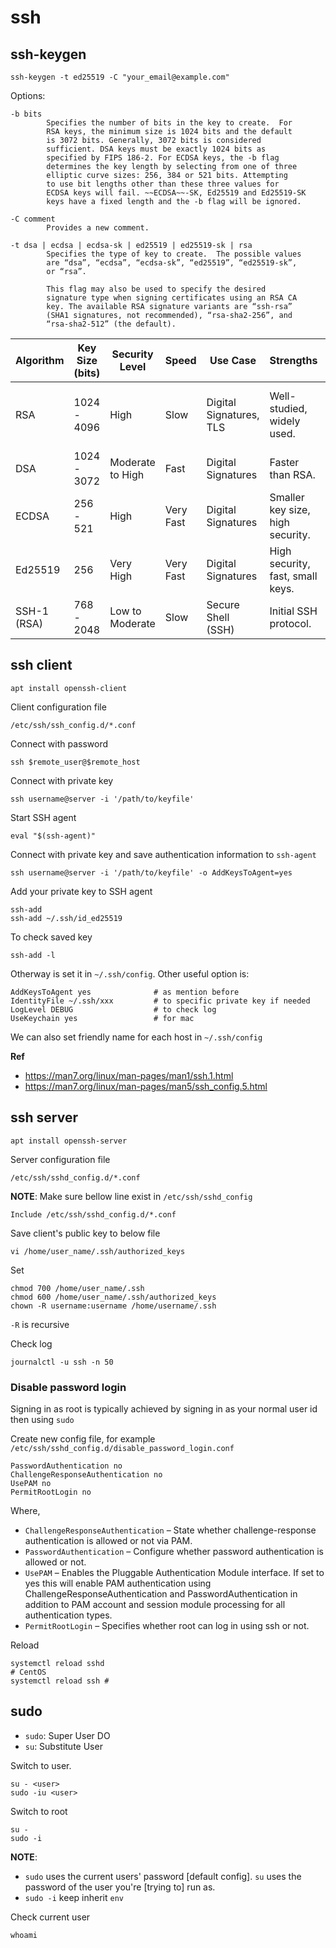 # ssh

## ssh-keygen

    ssh-keygen -t ed25519 -C "your_email@example.com"

Options:

    -b bits
            Specifies the number of bits in the key to create.  For
            RSA keys, the minimum size is 1024 bits and the default
            is 3072 bits. Generally, 3072 bits is considered
            sufficient. DSA keys must be exactly 1024 bits as
            specified by FIPS 186-2. For ECDSA keys, the -b flag
            determines the key length by selecting from one of three
            elliptic curve sizes: 256, 384 or 521 bits. Attempting
            to use bit lengths other than these three values for
            ECDSA keys will fail. ~~ECDSA~~-SK, Ed25519 and Ed25519-SK
            keys have a fixed length and the -b flag will be ignored.

    -C comment
            Provides a new comment.

    -t dsa | ecdsa | ecdsa-sk | ed25519 | ed25519-sk | rsa
            Specifies the type of key to create.  The possible values
            are “dsa”, “ecdsa”, “ecdsa-sk”, “ed25519”, “ed25519-sk”,
            or “rsa”.

            This flag may also be used to specify the desired
            signature type when signing certificates using an RSA CA
            key. The available RSA signature variants are “ssh-rsa”
            (SHA1 signatures, not recommended), “rsa-sha2-256”, and
            “rsa-sha2-512” (the default).

|Algorithm|Key Size (bits)|Security Level|Speed|Use Case|Strengths|Weaknesses|
|---|---|---|---|---|---|---|
|RSA|1024 - 4096|High|Slow|Digital Signatures, TLS|Well-studied, widely used.|Potentially vulnerable to quantum computing attacks.|
|DSA|1024 - 3072|Moderate to High|Fast|Digital Signatures|Faster than RSA.|Fixed key size.|
|ECDSA|256 - 521|High|Very Fast|Digital Signatures|Smaller key size, high security.|Complex implementation.|
|Ed25519|256|Very High|Very Fast|Digital Signatures|High security, fast, small keys.|Newer, not widely supported.|
|SSH-1 (RSA)|768 - 2048|Low to Moderate|Slow|Secure Shell (SSH)|Initial SSH protocol.|Deprecated, vulnerable.|

## ssh client

	apt install openssh-client
Client configuration file

	/etc/ssh/ssh_config.d/*.conf

Connect with password

	ssh $remote_user@$remote_host

Connect with private key

	ssh username@server -i '/path/to/keyfile'

Start SSH agent

    eval "$(ssh-agent)"

Connect with private key and save authentication information to `ssh-agent`

	ssh username@server -i '/path/to/keyfile' -o AddKeysToAgent=yes

Add your private key to SSH agent

    ssh-add
    ssh-add ~/.ssh/id_ed25519

To check saved key

    ssh-add -l

Otherway is set it in `~/.ssh/config`.
Other useful option is:

    AddKeysToAgent yes              # as mention before
    IdentityFile ~/.ssh/xxx         # to specific private key if needed
    LogLevel DEBUG                  # to check log
    UseKeychain yes                 # for mac

We can also set friendly name for each host in `~/.ssh/config`

**Ref**
- https://man7.org/linux/man-pages/man1/ssh.1.html
- https://man7.org/linux/man-pages/man5/ssh_config.5.html

## ssh server

	apt install openssh-server
Server configuration file

	/etc/ssh/sshd_config.d/*.conf

**NOTE**: Make sure bellow line exist in `/etc/ssh/sshd_config`

	Include /etc/ssh/sshd_config.d/*.conf

Save client's public key to below file

    vi /home/user_name/.ssh/authorized_keys

Set

    chmod 700 /home/user_name/.ssh
    chmod 600 /home/user_name/.ssh/authorized_keys
    chown -R username:username /home/username/.ssh
`-R` is recursive

Check log

    journalctl -u ssh -n 50

### Disable password login
Signing in as root is typically achieved by signing in as your normal user id then using `sudo`

Create new config file, for example `/etc/ssh/sshd_config.d/disable_password_login.conf`

    PasswordAuthentication no
    ChallengeResponseAuthentication no
    UsePAM no
    PermitRootLogin no

Where,
- `ChallengeResponseAuthentication` – State whether challenge-response authentication is allowed or not via PAM.
- `PasswordAuthentication` – Configure whether password authentication is allowed or not.
- `UsePAM` – Enables the Pluggable Authentication Module interface. If set to yes this will enable PAM authentication using ChallengeResponseAuthentication and PasswordAuthentication in addition to PAM account and session module processing for all authentication types.
- `PermitRootLogin` – Specifies whether root can log in using ssh or not.

Reload

	systemctl reload sshd
	# CentOS
	systemctl reload ssh #

## sudo

- `sudo`: Super User DO
- `su`: Substitute User

Switch to user. 

	su - <user>
	sudo -iu <user>

Switch to root

	su -
	sudo -i

**NOTE**: 
- `sudo` uses the current users' password [default config]. `su` uses the password of the user you're [trying to] run as.
- `sudo -i` keep inherit `env`

Check current user

	whoami


